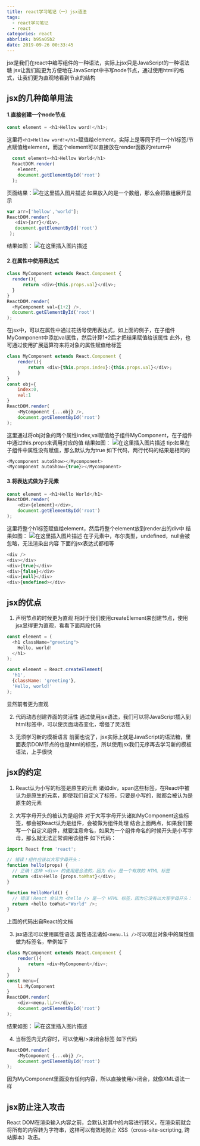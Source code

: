 ```yaml
---
title: react学习笔记（一）jsx语法
tags:
  - react学习笔记
  - react
categories: react
abbrlink: b95a05b2
date: 2019-09-26 00:33:45
---
```

jsx是我们在react中编写组件的一种语法，实际上jsx只是JavaScript的一种语法糖
jsx让我们能更为方便地在JavaScript中书写node节点，通过使用html的格式，让我们更为直观地看到节点的结构
<!-- more -->
## jsx的几种简单用法
#### 1.直接创建一个node节点
```javascript
const element = <h1>Hellow word!</h1>;
```
这里将```<h1>Hellow word!</h1>```赋值给element，实际上是等同于将一个h1标签/节点赋值给element，而这个element可以直接放在render函数的return中
```javascript
  const element=<h1>Hellow World</h1>
  ReactDOM.render(
    element,
    document.getElementById('root')
  );
  ```
  页面结果：![在这里插入图片描述](https://img-blog.csdnimg.cn/201909241225597.png?x-oss-process=image/watermark,type_ZmFuZ3poZW5naGVpdGk,shadow_10,text_aHR0cHM6Ly9ibG9nLmNzZG4ubmV0L3plbXByb2dyYW0=,size_16,color_FFFFFF,t_70)
  如果放入的是一个数组，那么会将数组展开显示
  ```javascript
  var arr=['hellow','world'];
  ReactDOM.render(
     <div>{arr}</div>,
     document.getElementById('root')
   );
  ```
  结果如图：
  ![在这里插入图片描述](https://img-blog.csdnimg.cn/20190924123532432.png?x-oss-process=image/watermark,type_ZmFuZ3poZW5naGVpdGk,shadow_10,text_aHR0cHM6Ly9ibG9nLmNzZG4ubmV0L3plbXByb2dyYW0=,size_16,color_FFFFFF,t_70)
  #### 2.在属性中使用表达式
  ```javascript
  class MyComponent extends React.Component {
    render(){
        return <div>{this.props.val}</div>;
    }
}
ReactDOM.render(
    <MyComponent val={1+2} />,
    document.getElementById('root')
);
```
在jsx中，可以在属性中通过花括号使用表达式，如上面的例子，在子组件MyComponent中添加val属性，然后计算1+2后才把结果赋值给该属性
此外，也可通过使用扩展运算符来将对象的属性赋值给标签
```javascript
class MyComponent extends React.Component {
    render(){
        return <div>{this.props.index}:{this.props.val}</div>;
    }
}
const obj={
    index:0,
    val:1
}
ReactDOM.render(
    <MyComponent {...obj} />,
    document.getElementById('root')
);
```
这里通过将obj对象的两个属性index,val赋值给子组件MyComponent，在子组件中通过this.props来调用对应的值
结果如图：
![在这里插入图片描述](https://img-blog.csdnimg.cn/20190924172138511.png?x-oss-process=image/watermark,type_ZmFuZ3poZW5naGVpdGk,shadow_10,text_aHR0cHM6Ly9ibG9nLmNzZG4ubmV0L3plbXByb2dyYW0=,size_16,color_FFFFFF,t_70)
tip:如果在子组件中属性没有赋值，那么默认为为true
如下代码，两行代码的结果是相同的
```javascript
<Mycomponent autoShow></Mycomponent>
<Mycomponent autoShow={true}></Mycomponent>
```
#### 3.将表达式做为子元素
```javascript
const element = <h1>Hello World</h1>
ReactDOM.render(
    <div>{element}</div>,
    document.getElementById('root')
);
```
这里将整个h1标签赋值给element，然后将整个element放到render出的div中
结果如图：
![在这里插入图片描述](https://img-blog.csdnimg.cn/20190924180745613.png?x-oss-process=image/watermark,type_ZmFuZ3poZW5naGVpdGk,shadow_10,text_aHR0cHM6Ly9ibG9nLmNzZG4ubmV0L3plbXByb2dyYW0=,size_16,color_FFFFFF,t_70)
在子元素中，布尔类型，undefined，null会被忽略，无法渲染出内容
下面的jsx表达式都相等
```javascript
<div />
<div></div>
<div>{true}</div>
<div>{false}</div>
<div>{null}</div>
<div>{undefined></div>
```
## jsx的优点
 1. 声明节点的时候更为直观
相对于我们使用createElement来创建节点，使用jsx显得更为直观，看看下面两段代码
```javascript
const element = (
  <h1 className="greeting">
    Hello, world!
  </h1>
);

const element = React.createElement(
  'h1',
  {className: 'greeting'},
  'Hello, world!'
);
```
显然前者更为直观

 2. 代码动态创建界面的灵活性
通过使用jsx语法，我们可以将JavaScript插入到html标签中，可以使页面动态变化，增强了灵活性

3. 无须学习新的模板语言
前面也说了，jsx实际上就是JavaScript的语法糖，里面表示DOM节点的也是html的标签，所以使用jsx我们无序再去学习新的模板语法，上手很快

## jsx的约定
1. React认为小写的标签是原生的元素
诸如div，span这些标签，在React中被认为是原生的元素，即使我们自定义了标签，只要是小写的，就都会被认为是原生的元素

2. 大写字母开头的被认为是组件
对于大写字母开头诸如MyComponent这些标签，都会被React认为是组件，会被做为组件处理
结合上面两点，如果我们要写一个自定义组件，就要注意命名，如果为一个组件命名的时候开头是小写字母，那么就无法正常调用该组件
如下代码：
```javascript
import React from 'react';

// 错误！组件应该以大写字母开头：
function hello(props) {
  // 正确！这种 <div> 的使用是合法的，因为 div 是一个有效的 HTML 标签
  return <div>Hello {props.toWhat}</div>;
}

function HelloWorld() {
  // 错误！React 会认为 <hello /> 是一个 HTML 标签，因为它没有以大写字母开头：
  return <hello toWhat="World" />;
}
```
上面的代码出自React的文档

3. jsx语法可以使用属性语法
属性语法诸如```<menu.li />```可以取出对象中的属性值做为标签名，举例如下

```javascript
class MyComponent extends React.Component {
    render(){
        return <div>MyComponent</div>;
    }
}
const menu={
    li:MyComponent
}
ReactDOM.render(
    <div><menu.li/></div>,
    document.getElementById('root')
);
```
结果如图：
![在这里插入图片描述](https://img-blog.csdnimg.cn/20190924182513355.png?x-oss-process=image/watermark,type_ZmFuZ3poZW5naGVpdGk,shadow_10,text_aHR0cHM6Ly9ibG9nLmNzZG4ubmV0L3plbXByb2dyYW0=,size_16,color_FFFFFF,t_70)

4. 当标签内无内容时，可以使用/>来闭合标签
如下代码
```javascript
ReactDOM.render(
    <MyComponent {...obj} />,
    document.getElementById('root')
);
```
因为MyComponent里面没有任何内容，所以直接使用/>闭合，就像XML语法一样
## jsx防止注入攻击
React DOM在渲染输入内容之前，会默认对其中的内容进行转义，在渲染前就会将所有的内容转为字符串，这样可以有效地防止 XSS（cross-site-scripting, 跨站脚本）攻击。